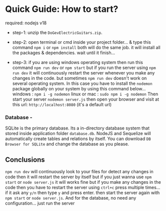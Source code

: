 ﻿
# Quick Guide: How to start?

required: nodejs v18

* step-1: unzip the `DoGevElectricGuitars.zip`.

* step-2: open terminal or cmd inside your project folder... & type this command `npm i` or `npm install` both will do the same job. it will install all the packages & dependencies. wait until it finish...

* step-3: if you are using windows operating system then run this command `npm run dev` or `npm start` but if you run the server using `npm run dev` it will continuously restart the server whenever you make any changes in the code. but sometimes `npm run dev` doesn't work on several operating system.
In this case you have to install the `nodemon` package globally on your system by using this command below...
windows : `npm i -g nodemon`
linux or mac : `sudo npm i -g nodemon`
Then start your server `nodemon server.js`
then open your browser and visit at this url: `http://localhost:8080` (it's a default url)


### Database -
SQLite is the primary database. Its a in-directory database system that stored inside application folder `database.db`. NodeJS and Sequelize will automatically create tables and relations by itself.
You can download `DB Browser for SQLite` and change the database as you please.



## Conclusions
`npm run dev` will continuously look to your files for detect any changes in code then it will restart the server by itself but if you just wanna use `npm start` or `node server.js` it will works fine but if you make any changes in the code then you have to restart the server using `ctrl+c` press multiple times... if it ask any `y/n` then type `y` and press enter. then start the server again with `npm start` or `node server.js`.
And for the database, no need any configuration... just run the server
